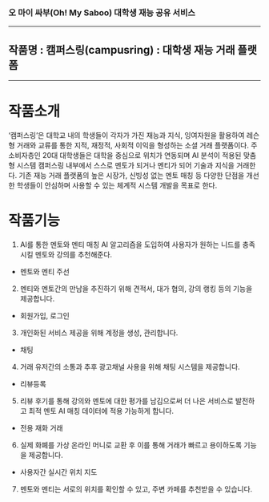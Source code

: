 ### 오 마이 싸부(Oh! My Saboo) 대학생 재능 공유 서비스
---
## 작품명 : 캠퍼스링(campusring) : 대학생 재능 거래 플랫폼
---
# 작품소개
‘캠퍼스링’은 대학교 내의 학생들이 각자가 가진 재능과 지식, 잉여자원을 활용하여 레슨형 거래와 교류를 통한 지적, 재정적, 사회적 이익을 형성하는 소셜 거래 플랫폼이다. 주 소비자층인 20대 대학생들은 대학을 중심으로 위치가 연동되며 AI 분석이 적용된 맞춤형 시스템 캠퍼스링 내부에서 스스로 멘토가 되거나 멘티가 되어 기술과 지식을 거래한다. 기존 재능 거래 플랫폼의 높은 시장가, 신빙성 없는 멘토 매칭 등 다양한 단점을 개선한 학생들이 안심하며 사용할 수 있는 체계적 시스템 개발을 목표로 한다.

# 작품기능
1. AI를 통한 멘토와 멘티 매칭
AI 알고리즘을 도입하여 사용자가 원하는 니드를 충족시킬 멘토와 강의를 추천해준다.
- 멘토와 멘티 주선

2. 멘티와 멘토간의 만남을 추진하기 위해 견적서, 대가 협의, 강의 랭킹 등의 기능을 제공합니다.
- 회원가입, 로그인

3. 개인화된 서비스 제공을 위해 계정을 생성, 관리합니다.
- 채팅

4. 거래 유저간의 소통과 추후 광고채널 사용을 위해 채팅 시스템을 제공합니다.
- 리뷰등록

5. 리뷰 후기를 통해 강의와 멘토에 대한 평가를 남김으로써 더 나은 서비스로 발전하고 최적 멘토 AI 매칭 데이터에 적용 가능하게 합니다.
- 전용 재화 거래

6. 실제 화폐를 가상 온라인 머니로 교환 후 이를 통해 거래가 빠르고 용이하도록 기능을 제공합니다.
- 사용자간 실시간 위치 지도

7. 멘토와 멘티는 서로의 위치를 확인할 수 있고, 주변 카페를 추천받을 수 있습니다.
